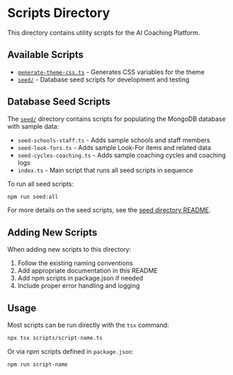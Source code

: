 # Scripts Directory

This directory contains utility scripts for the AI Coaching Platform.

## Available Scripts

- [`generate-theme-css.ts`](./generate-theme-css.ts) - Generates CSS variables for the theme
- [`seed/`](./seed/) - Database seed scripts for development and testing

## Database Seed Scripts

The [`seed/`](./seed/) directory contains scripts for populating the MongoDB database with sample data:

- `seed-schools-staff.ts` - Adds sample schools and staff members
- `seed-look-fors.ts` - Adds sample Look-For items and related data
- `seed-cycles-coaching.ts` - Adds sample coaching cycles and coaching logs
- `index.ts` - Main script that runs all seed scripts in sequence

To run all seed scripts:

```bash
npm run seed:all
```

For more details on the seed scripts, see the [seed directory README](./seed/README.md).

## Adding New Scripts

When adding new scripts to this directory:

1. Follow the existing naming conventions
2. Add appropriate documentation in this README
3. Add npm scripts in package.json if needed
4. Include proper error handling and logging

## Usage

Most scripts can be run directly with the `tsx` command:

```bash
npx tsx scripts/script-name.ts
```

Or via npm scripts defined in `package.json`:

```bash
npm run script-name
``` 